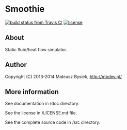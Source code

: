 Smoothie
========

[![build status from Travis CI](https://travis-ci.org/mbdevpl/Smoothie.svg?branch=master)](https://travis-ci.org/mbdevpl/Smoothie)
[![license](https://img.shields.io/github/license/mbdevpl/Smoothie.svg)](https://github.com/mbdevpl/Smoothie)

## About

Static fluid/heat flow simulator.

## Author

Copyright (C) 2013-2014  Mateusz Bysiek, http://mbdev.pl/

## More information

See documentation in /doc directory.

See the license in /LICENSE.md file.

See the complete source code in /src directory.
